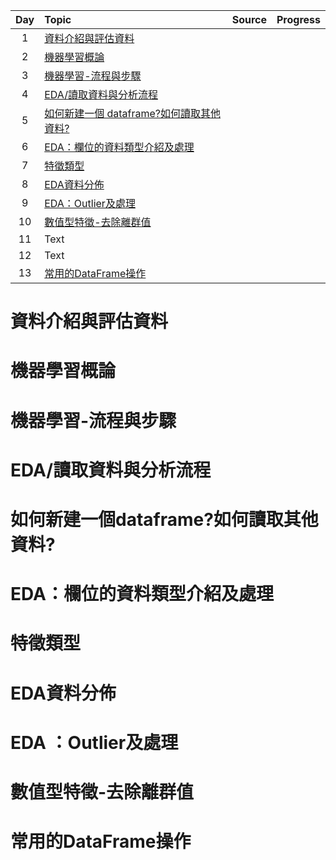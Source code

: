 


| Day | Topic                                                                                | Source | Progress |
|:---:|:------------------------------------------------------------------------------------ | ------ | --- |
|  1  | [資料介紹與評估資料](#Day-1-資料介紹與評估資料)                                      |        |     |
|  2  | [機器學習概論](#機器學習概論)                                                        |        |     |
|  3  | [機器學習-流程與步驟](#機器學習-流程與步驟)                                          |        |     |
|  4  | [EDA/讀取資料與分析流程](#EDA/讀取資料與分析流程)                                    |        |     |
|  5  | [如何新建一個 dataframe?如何讀取其他資料?](#如何新建一個dataframe?如何讀取其他資料?) |        |     |
|  6  | [EDA：欄位的資料類型介紹及處理](#EDA：欄位的資料類型介紹及處理)                      |        |     |
|  7  | [特徵類型](#特徵類型)                                                                |        |     |
|  8  | [EDA資料分佈](#EDA資料分佈)                                                          |        |     |
|  9  | [EDA：Outlier及處理](#EDA：Outlier及處理)                                      |        |     |
| 10  | [數值型特徵-去除離群值](#數值型特徵-去除離群值)                                      |        |     |
| 11  | Text                                                                                 |        |     |
| 12  | Text                                                                                 |        |     |
| 13  | [常用的DataFrame操作](#常用的DataFrame操作)                                          |        |     |

# 資料介紹與評估資料
# 機器學習概論
# 機器學習-流程與步驟
# EDA/讀取資料與分析流程
# 如何新建一個dataframe?如何讀取其他資料?
# EDA：欄位的資料類型介紹及處理
# 特徵類型
# EDA資料分佈
# EDA ：Outlier及處理
# 數值型特徵-去除離群值
# 
# 

# 常用的DataFrame操作
